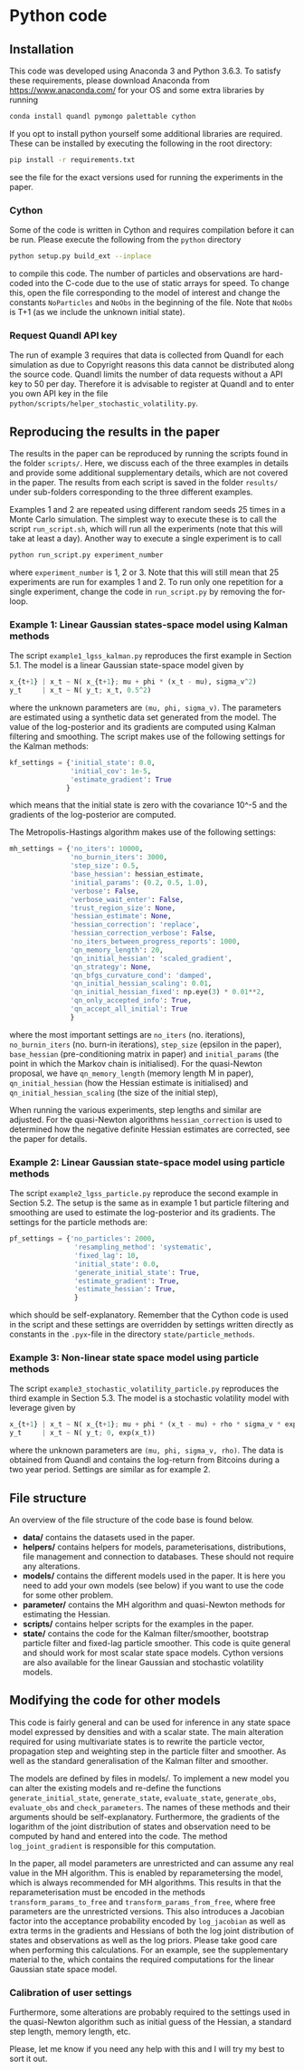 # Python code

## Installation
This code was developed using Anaconda 3 and Python 3.6.3. To satisfy these requirements, please download Anaconda from https://www.anaconda.com/ for your OS and some extra libraries by running
``` bash
conda install quandl pymongo palettable cython
```
If you opt to install python yourself some additional libraries are required. These can be installed by executing the following in the root directory:
``` bash
pip install -r requirements.txt
```
see the file for the exact versions used for running the experiments in the paper.

### Cython
Some of the code is written in Cython and requires compilation before it can be run. Please execute the following from the `python` directory
``` bash
python setup.py build_ext --inplace
```
to compile this code. The number of particles and observations are hard-coded into the C-code due to the use of static arrays for speed. To change this, open the file corresponding to the model of interest and change the constants `NoParticles` and `NoObs` in the beginning of the file. Note that `NoObs` is T+1 (as we include the unknown initial state).

### Request Quandl API key
The run of example 3 requires that data is collected from Quandl for each simulation as due to Copyright reasons this data cannot be distributed along the source code. Quandl limits the number of data requests without a API key to 50 per day. Therefore it is advisable to register at Quandl and to enter you own API key in the file `python/scripts/helper_stochastic_volatility.py`.

## Reproducing the results in the paper
The results in the paper can be reproduced by running the scripts found in the folder `scripts/`. Here, we discuss each of the three examples in details and provide some additional supplementary details, which are not covered in the paper. The results from each script is saved in the folder `results/` under sub-folders corresponding to the three different examples.

Examples 1 and 2 are repeated using different random seeds 25 times in a Monte Carlo simulation. The simplest way to execute these is to call the script `run_script.sh`, which will run all the experiments (note that this will take at least a day). Another way to execute a single experiment is to call

``` bash
python run_script.py experiment_number
```

where `experiment_number` is 1, 2 or 3. Note that this will still mean that 25 experiments are run for examples 1 and 2. To run only one repetition for a single experiment, change the code in `run_script.py` by removing the for-loop.


### Example 1: Linear Gaussian states-space model using Kalman methods
The script `example1_lgss_kalman.py` reproduces the first example in Section 5.1. The model is a linear Gaussian state-space model given by

``` python
x_{t+1} | x_t ~ N( x_{t+1}; mu + phi * (x_t - mu), sigma_v^2)
y_t     | x_t ~ N( y_t; x_t, 0.5^2)
```

where the unknown parameters are `(mu, phi, sigma_v)`. The parameters are estimated using a synthetic data set generated from the model. The value of the log-posterior and its gradients are computed using Kalman filtering and smoothing. The script makes use of the following settings for the Kalman methods:

``` python
kf_settings = {'initial_state': 0.0,
               'initial_cov': 1e-5,
               'estimate_gradient': True
              }
```
which means that the initial state is zero with the covariance 10^-5 and the gradients of the log-posterior are computed.

The Metropolis-Hastings algorithm makes use of the following settings:

``` python
mh_settings = {'no_iters': 10000,
               'no_burnin_iters': 3000,
               'step_size': 0.5,
               'base_hessian': hessian_estimate,
               'initial_params': (0.2, 0.5, 1.0),
               'verbose': False,
               'verbose_wait_enter': False,
               'trust_region_size': None,
               'hessian_estimate': None,
               'hessian_correction': 'replace',
               'hessian_correction_verbose': False,
               'no_iters_between_progress_reports': 1000,
               'qn_memory_length': 20,
               'qn_initial_hessian': 'scaled_gradient',
               'qn_strategy': None,
               'qn_bfgs_curvature_cond': 'damped',
               'qn_initial_hessian_scaling': 0.01,
               'qn_initial_hessian_fixed': np.eye(3) * 0.01**2,
               'qn_only_accepted_info': True,
               'qn_accept_all_initial': True
               }
```
where the most important settings are `no_iters` (no. iterations), `no_burnin_iters` (no. burn-in iterations), `step_size` (epsilon in the paper), `base_hessian` (pre-conditioning matrix in paper) and `initial_params` (the point in which the Markov chain is initialised). For the quasi-Newton proposal, we have `qn_memory_length` (memory length M in paper), `qn_initial_hessian` (how the Hessian estimate is initialised) and `qn_initial_hessian_scaling` (the size of the initial step),

When running the various experiments, step lengths and similar are adjusted. For the quasi-Newton algorithms `hessian_correction` is used to determined how the negative definite Hessian estimates are corrected, see the paper for details.

### Example 2: Linear Gaussian state-space model using particle methods
The script `example2_lgss_particle.py` reproduce the second example in Section 5.2. The setup is the same as in example 1 but particle filtering and smoothing are used to estimate the log-posterior and its gradients. The settings for the particle methods are:

``` python
pf_settings = {'no_particles': 2000,
                'resampling_method': 'systematic',
                'fixed_lag': 10,
                'initial_state': 0.0,
                'generate_initial_state': True,
                'estimate_gradient': True,
                'estimate_hessian': True,
                }
```

which should be self-explanatory. Remember that the Cython code is used in the script and these settings are overridden by settings written directly as constants in the `.pyx`-file in the directory `state/particle_methods`.

### Example 3: Non-linear state space model using particle methods
The script `example3_stochastic_volatility_particle.py` reproduces the third example in Section 5.3. The model is a stochastic volatility model with leverage given by

``` python
x_{t+1} | x_t ~ N( x_{t+1}; mu + phi * (x_t - mu) + rho * sigma_v * exp(-xt/2) * y_t, sigma_v^2 (1 - rho^2))
y_t     | x_t ~ N( y_t; 0, exp(x_t))
```

where the unknown parameters are `(mu, phi, sigma_v, rho)`. The data is obtained from Quandl and contains the log-return from Bitcoins during a two year period. Settings are similar as for example 2.

## File structure
An overview of the file structure of the code base is found below.

* **data/** contains the datasets used in the paper.
* **helpers/** contains helpers for models, parameterisations, distributions, file management and connection to databases. These should not require any alterations.
* **models/** contains the different models used in the paper. It is here you need to add your own models (see below) if you want to use the code for some other problem.
* **parameter/** contains the MH algorithm and quasi-Newton methods for estimating the Hessian.
* **scripts/** contains helper scripts for the examples in the paper.
* **state/** contains the code for the Kalman filter/smoother, bootstrap particle filter and fixed-lag particle smoother. This code is quite general and should work for most scalar state space models. Cython versions are also available for the linear Gaussian and stochastic volatility models.

## Modifying the code for other models
This code is fairly general and can be used for inference in any state space model expressed by densities and with a scalar state. The main alteration required for using multivariate states is to rewrite the particle vector, propagation step and weighting step in the particle filter and smoother. As well as the standard generalisation of the Kalman filter and smoother.

The models are defined by files in models/. To implement a new model you can alter the existing models and re-define the functions `generate_initial_state`, `generate_state`, `evaluate_state`,  `generate_obs`, `evaluate_obs` and `check_parameters`. The names of these methods and their arguments should be self-explanatory. Furthermore, the gradients of the logarithm of the joint distribution of states and observation need to be computed by hand and entered into the code. The method `log_joint_gradient` is responsible for this computation.

In the paper, all model parameters are unrestricted and can assume any real value in the MH algorithm. This is enabled by reparametersing the model, which is always recommended for MH algorithms. This results in that the reparameterisation must be encoded in the methods `transform_params_to_free` and `transform_params_from_free`, where free parameters are the unrestricted versions. This also introduces a Jacobian factor into the acceptance probability encoded by `log_jacobian` as well as extra terms in the gradients and Hessians of both the log joint distribution of states and observations as well as the log priors. Please take good care when performing this calculations. For an example, see the supplementary material to the, which contains the required computations for the linear Gaussian state space model.

### Calibration of user settings
Furthermore, some alterations are probably required to the settings used in the quasi-Newton algorithm such as initial guess of the Hessian, a standard step length, memory length, etc.

Please, let me know if you need any help with this and I will try my best to sort it out.
